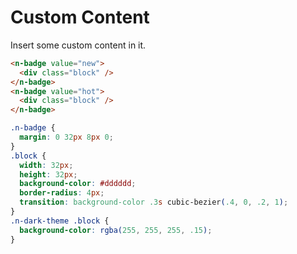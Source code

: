 # Custom Content
Insert some custom content in it.
```html
<n-badge value="new">
  <div class="block" />
</n-badge>
<n-badge value="hot">
  <div class="block" />
</n-badge>
```
```css
.n-badge {
  margin: 0 32px 8px 0;
}
.block {
  width: 32px;
  height: 32px;
  background-color: #dddddd;
  border-radius: 4px;
  transition: background-color .3s cubic-bezier(.4, 0, .2, 1);
}
.n-dark-theme .block {
  background-color: rgba(255, 255, 255, .15);
}
```
